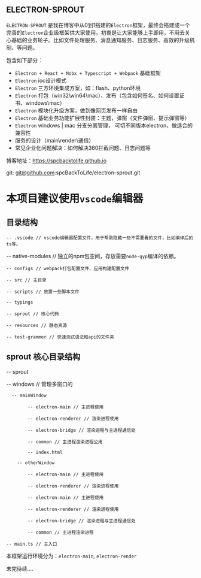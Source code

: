 <!--
 * @Author: pikun
 * @Date: 2019-12-04 19:48:32
 * @LastEditTime: 2019-12-08 09:40:35
 * @Description:
 -->
## ELECTRON-SPROUT
`ELECTRON-SPROUT` 是我在博客中从0到1搭建的`Electron`框架，最终会搭建成一个完善的`Electron`企业级框架供大家使用。初衷是让大家能够上手即用，不用去关心基础的业务轮子。比如文件处理服务、消息通知服务、日志服务、高效的升级机制、等问题。

包含如下部分：
- `Electron + React + Mobx + Typescript + Webpack` 基础框架
- `Electron` ioc设计模式
- `Electron` 三方环境集成方案，如：flash、python环境
- `Electron` 打包（win32\win64\mac）、发布（包含如何签名、如何设置证书、windows\mac）
- `Electron` 模块化升级方案，做到像网页发布一样自由
- `Electron` 基础业务功能扩展性封装：主题，弹窗（文件弹窗、提示弹窗等）
- `Electron` windows | mac 分支分离管理， 可切不同版本electron，做适合的兼容性
- 服务的设计（main\render\通信）
- 常见企业化问题解决：如何解决360拦截问题、日志问题等

博客地址：https://spcbacktolife.github.io

git: git@github.com:spcBackToLife/electron-sprout.git


# 本项目建议使用`vscode`编辑器

## 目录结构
	-- .vscode // vscode编辑器配置文件，用于帮助隐藏一些不需要看的文件，比如编译后的ts等。

  -- native-modules // 独立的npm包空间，存放需要`node-gyp`编译的依赖。

	-- configs // webpack打包配置文件、应用构建配置文件

	-- src // 主目录

	-- scripts // 放置一些脚本文件

	-- typings

	-- sprout // 核心代码

	-- resources // 静态资源

	-- test-grammer // 快速测试语法和api的文件夹

## sprout 核心目录结构

-- sprout

  -- windows // 管理多窗口的

	  -- mainWindow

			-- electron-main // 主进程使用

			-- electron-renderer // 渲染进程使用

			-- electron-bridge // 渲染进程与主进程通信处

			-- common // 主进程渲染进程公用

			-- index.html

		-- otherWindow

			-- electron-main // 主进程使用

			-- electron-renderer // 渲染进程使用

			-- electron-main // 主进程使用

			-- electron-renderer // 渲染进程使用

			-- electron-bridge // 渲染进程与主进程通信处

			-- common // 主进程渲染进程

	-- main.ts // 主入口

本框架运行环境分为：`electron-main`, `electron-render`

未完待续....
